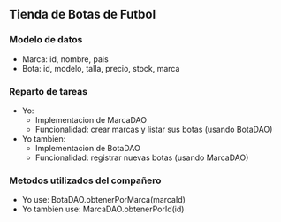 
 ## Tienda de Botas de Futbol

### Modelo de datos
- Marca: id, nombre, pais
- Bota: id, modelo, talla, precio, stock, marca

### Reparto de tareas
- Yo:
  - Implementacion de MarcaDAO
  - Funcionalidad: crear marcas y listar sus botas (usando BotaDAO)
- Yo tambien:
  - Implementacion de BotaDAO
  - Funcionalidad: registrar nuevas botas (usando MarcaDAO)

### Metodos utilizados del compañero
- Yo use: BotaDAO.obtenerPorMarca(marcaId)
- Yo tambien use: MarcaDAO.obtenerPorId(id)


